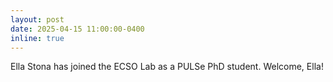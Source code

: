```yaml
---
layout: post
date: 2025-04-15 11:00:00-0400
inline: true
---
```


Ella Stona has joined the ECSO Lab as a PULSe PhD student. Welcome, Ella!
